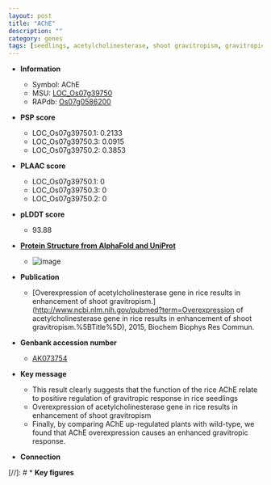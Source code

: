 ```yaml
---
layout: post
title: "AChE"
description: ""
category: genes
tags: [seedlings, acetylcholinesterase, shoot gravitropism, gravitropic response]
---
```


* **Information**  
    + Symbol: AChE  
    + MSU: [LOC_Os07g39750](http://rice.plantbiology.msu.edu/cgi-bin/ORF_infopage.cgi?orf=LOC_Os07g39750)  
    + RAPdb: [Os07g0586200](http://rapdb.dna.affrc.go.jp/viewer/gbrowse_details/irgsp1?name=Os07g0586200)  

* **PSP score**  
    + LOC_Os07g39750.1:  0.2133 
    + LOC_Os07g39750.3: 0.0915 
    + LOC_Os07g39750.2: 0.3853 

* **PLAAC score**  
    + LOC_Os07g39750.1: 0 
    + LOC_Os07g39750.3: 0 
    + LOC_Os07g39750.2: 0 

* **pLDDT score**
    + 93.88

* **[Protein Structure from AlphaFold and UniProt](https://www.uniprot.org/uniprotkb/Q7XHN4/entry#structure)**
    + ![image](https://ricepsp.github.io/images/Q7/AF-Q7XHN4-F1.png)

* **Publication**  
    + [Overexpression of acetylcholinesterase gene in rice results in enhancement of shoot gravitropism.](http://www.ncbi.nlm.nih.gov/pubmed?term=Overexpression of acetylcholinesterase gene in rice results in enhancement of shoot gravitropism.%5BTitle%5D), 2015, Biochem Biophys Res Commun.

* **Genbank accession number**  
    + [AK073754](http://www.ncbi.nlm.nih.gov/nuccore/AK073754)

* **Key message**  
    + This result clearly suggests that the function of the rice AChE relate to positive regulation of gravitropic response in rice seedlings
    + Overexpression of acetylcholinesterase gene in rice results in enhancement of shoot gravitropism
    + Finally, by comparing AChE up-regulated plants with wild-type, we found that AChE overexpression causes an enhanced gravitropic response.

* **Connection**  

[//]: # * **Key figures**  


